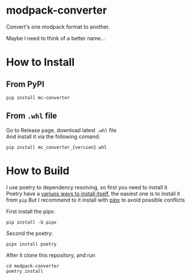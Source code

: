 # modpack-converter
Convert's one modpack format to another.

Maybe I need to think of a better name...

# How to Install

## From PyPI
```
pip install mc-converter
```
## From `.whl` file
Go to Release page, download latest `.whl` file \
 And install it via the following comand:
 ```
 pip install mc_converter_{version}.whl
 ```

# How to Build

I use poetry to dependency resolving, so first you need to install it \
Poetry have a [variuos ways to install itself](https://python-poetry.org/docs/#installation), the easiest one is to install it from `pip`
But I recommend to it install with [pipx](https://github.com/pypa/pipx) to avoid possible conflicts

First install the pipx:
```
pip install -U pipx
```
Second the poetry:
```
pipx install poetry
```

After it clone this repository, and run 
```
cd modpack-converter
poetry install
```
